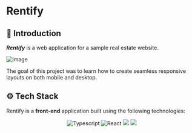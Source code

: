 # Rentify

## 👋 Introduction
  **_Rentify_** is a web application for a sample real estate website. 

  ![image](https://github.com/AkashSanthanam/rentify/assets/73759561/3b5320a1-263e-4a70-8999-f03dadf8feda)

The goal of this project was to learn how to create seamless responsive layouts on both mobile and desktop. 

## ⚙️ Tech Stack
Rentify is a **front-end** application built using the following technologies:

<div align="center">
    <img src="https://img.shields.io/badge/JavaScript-F7DF1E?logo=javascript&logoColor=000&style=for-the-badge" alt="Typescript" />
       <img src="https://img.shields.io/badge/react-%2320232a.svg?style=for-the-badge&logo=react&logoColor=%2361DAFB" alt="React"/>
<img src="https://img.shields.io/badge/NextUI-000?logo=nextui&logoColor=fff&style=for-the-badge"/>
  <img src = "https://img.shields.io/badge/Tailwind%20CSS-06B6D4?logo=tailwindcss&logoColor=fff&style=for-the-badge"/>
</div>
